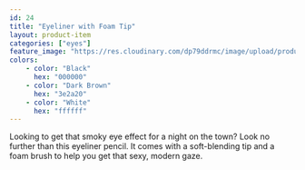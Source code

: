 ```yaml
---
id: 24
title: "Eyeliner with Foam Tip"
layout: product-item
categories: ["eyes"]
feature_image: "https://res.cloudinary.com/dp79ddrmc/image/upload/products/eyelinerFoamTip.jpg"
colors:
    - color: "Black"
      hex: "000000"
    - color: "Dark Brown"
      hex: "3e2a20"
    - color: "White"
      hex: "ffffff"
---
```

Looking to get that smoky eye effect for a night on the town? Look no further than this eyeliner pencil. It comes with a soft-blending tip and a foam brush to help you get that sexy, modern gaze. 